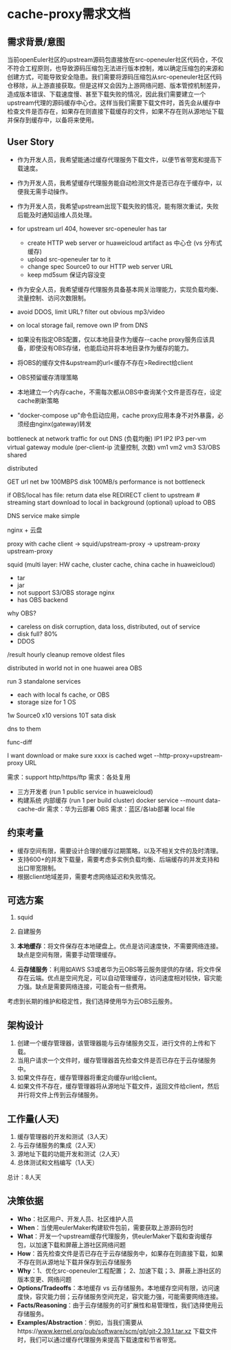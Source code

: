 # cache-proxy需求文档

## 需求背景/意图

当前openEuler社区的upstream源码包直接放在src-openeuler社区代码仓，不仅不符合工程原则，也导致源码压缩包无法进行版本控制，难以确定压缩包的来源和创建方式，可能导致安全隐患。我们需要将源码压缩包从src-openeuler社区代码仓移除，从上游直接获取。但是这样又会因为上游网络问题、版本管控机制差异，造成版本错误、下载速度慢、甚至下载失败的情况，因此我们需要建立一个upstream代理的源码缓存中心仓。这样当我们需要下载文件时，首先会从缓存中检查文件是否存在，如果存在则直接下载缓存的文件，如果不存在则从源地址下载并保存到缓存中，以备将来使用。

## User Story

- 作为开发人员，我希望能通过缓存代理服务下载文件，以便节省带宽和提高下载速度。
- 作为开发人员，我希望缓存代理服务能自动检测文件是否已存在于缓存中，以便我无需手动操作。

- 作为开发人员，我希望upstream出现下载失败的情况，能有限次重试，失败后能及时通知运维人员处理。
- for upstream url 404, however src-openeuler has tar
  - create HTTP web server or huaweicloud artifact as 中心仓 (vs 分布式缓存)
  - upload src-openeuler tar to it
  - change spec Source0 to our HTTP web server URL
  - keep md5sum 保证内容没变
- 作为安全人员，我希望缓存代理服务具备基本网关治理能力，实现负载均衡、流量控制、访问次数限制。
- avoid DDOS, limit URL? filter out obvious mp3/video
- on local storage fail, remove own IP from DNS

- 如果没有指定OBS配置，仅以本地目录作为缓存--cache proxy服务应该具备，即使没有OBS存储，也能启动并将本地目录作为缓存的能力。
- 将OBS的缓存文件&upstream的url<缓存不存在>Redirect给client
- OBS预留缓存清理策略
- 本地建立一个内存cache<map>，不需每次都从OBS中查询某个文件是否存在，设定cache刷新策略
- "docker-compose up"命令启动应用，cache proxy应用本身不对外暴露，必须经由nginx(gateway)转发

bottleneck at network traffic for out
DNS (负载均衡)
IP1 IP2 IP3
per-vm virtual gateway module (per-client-ip 流量控制, 次数)
vm1 vm2 vm3
S3/OBS shared

distributed

GET url 
net bw 100MBPS
disk 100MB/s performance is not bottleneck

if OBS/local has file:
	return data
else
	REDIRECT client to upstream # streaming
	start download to local in background
	(optional) upload to OBS

DNS 
service make simple

nginx + 云盘

proxy with cache
client -> squid/upstream-proxy ->  upstream-proxy 
upstream-proxy

squid (multi layer: HW cache, cluster cache, china cache in huaweicloud) 
- tar
- jar
- not support S3/OBS storage
nginx
- has OBS backend

why OBS?
- careless on disk corruption, data loss, distributed, out of service
- disk full? 80%
- DDOS

/result
hourly cleanup remove oldest files

distributed in world
not in one huawei area
OBS

run 3 standalone services
- each with local fs cache, or OBS
- storage size for 1 OS

1w Source0 x10 versions
10T sata disk

dns to them

func-diff

I want download or make sure xxxx is cached
wget --http-proxy=upstream-proxy URL 

需求：support http/https/ftp
需求：各处复用
- 三方开发者 (run 1 public service in huaweicloud)
- 构建系统 内部缓存 (run 1 per build cluster)
docker service
  --mount data-cache-dir
需求：华为云部署	OBS
需求：蓝区/各lab部署	local file

## 约束考量

- 缓存空间有限，需要设计合理的缓存过期策略，以及不相关文件的及时清理。
- 支持600+的并发下载量，需要考虑多实例负载均衡、后端缓存的并发支持和出口带宽限制。
- 根据client地域差异，需要考虑网络延迟和失败情况。

## 可选方案
1. squid 
2. 自建服务

1. **本地缓存**：将文件保存在本地硬盘上。优点是访问速度快，不需要网络连接。缺点是空间有限，需要手动管理缓存。
2. **云存储服务**：利用如AWS S3或者华为云OBS等云服务提供的存储，将文件保存在云端。优点是空间充足，可以自动管理缓存，访问速度相对较快，容灾能力强。缺点是需要网络连接，可能会有一些费用。

考虑到长期的维护和稳定性，我们选择使用华为云OBS云服务。

## 架构设计

1. 创建一个缓存管理器，该管理器能与云存储服务交互，进行文件的上传和下载。
2. 当用户请求一个文件时，缓存管理器首先检查文件是否已存在于云存储服务中。
3. 如果文件存在，缓存管理器将重定向缓存url给client。
4. 如果文件不存在，缓存管理器将从源地址下载文件，返回文件给client，然后并行将文件上传到云存储服务。

## 工作量(人天)

1. 缓存管理器的开发和测试（3人天）
2. 与云存储服务的集成（2人天）
3. 源地址下载的功能开发和测试（2人天）
4. 总体测试和文档编写（1人天）

总计：8人天

## 决策依据

- **Who**：社区用户、开发人员、社区维护人员
- **When**：当使用eulerMaker构建软件包前，需要获取上游源码包时
- **What**：开发一个upstream缓存代理服务，供eulerMaker下载和查询缓存包，以加速下载和屏蔽上游社区网络问题
- **How**：首先检查文件是否已存在于云存储服务中，如果存在则直接下载，如果不存在则从源地址下载并保存到云存储服务
- **Why**：1、优化src-openeuler工程配置； 2、加速下载；3、屏蔽上游社区的版本变更、网络问题
- **Options/Tradeoffs**：本地缓存 vs 云存储服务。本地缓存空间有限，访问速度快，容灾能力弱；云存储服务空间充足，容灾能力强，可能需要网络连接。
- **Facts/Reasoning**：由于云存储服务的可扩展性和易管理性，我们选择使用云存储服务。
- **Examples/Abstraction**：例如，当我们需要从https://www.kernel.org/pub/software/scm/git/git-2.39.1.tar.xz 下载文件时，我们可以通过缓存代理服务来提高下载速度和节省带宽。
